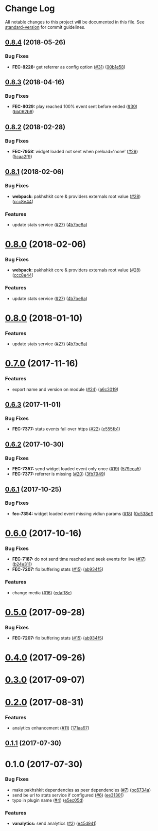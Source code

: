 # Change Log

All notable changes to this project will be documented in this file. See [standard-version](https://github.com/conventional-changelog/standard-version) for commit guidelines.

<a name="0.8.4"></a>
## [0.8.4](https://github.com/vidiun/pakhshkit-js-vanalytics/compare/v0.8.3...v0.8.4) (2018-05-26)


### Bug Fixes

* **FEC-8228:** get referrer as config option ([#31](https://github.com/vidiun/pakhshkit-js-vanalytics/issues/31)) ([00b1e58](https://github.com/vidiun/pakhshkit-js-vanalytics/commit/00b1e58))



<a name="0.8.3"></a>
## [0.8.3](https://github.com/vidiun/pakhshkit-js-vanalytics/compare/v0.8.2...v0.8.3) (2018-04-16)


### Bug Fixes

* **FEC-8029:** play reached 100% event sent before ended ([#30](https://github.com/vidiun/pakhshkit-js-vanalytics/issues/30)) ([bb062b9](https://github.com/vidiun/pakhshkit-js-vanalytics/commit/bb062b9))



<a name="0.8.2"></a>
## [0.8.2](https://github.com/vidiun/pakhshkit-js-vanalytics/compare/v0.8.1...v0.8.2) (2018-02-28)


### Bug Fixes

* **FEC-7958:** widget loaded not sent when preload='none' ([#29](https://github.com/vidiun/pakhshkit-js-vanalytics/issues/29)) ([5caa2f9](https://github.com/vidiun/pakhshkit-js-vanalytics/commit/5caa2f9))



<a name="0.8.1"></a>
## [0.8.1](https://github.com/vidiun/pakhshkit-js-vanalytics/compare/v0.7.0...v0.8.1) (2018-02-06)


### Bug Fixes

* **webpack:** pakhshkit core & providers externals root value ([#28](https://github.com/vidiun/pakhshkit-js-vanalytics/issues/28)) ([ccc8e44](https://github.com/vidiun/pakhshkit-js-vanalytics/commit/ccc8e44))


### Features

* update stats service ([#27](https://github.com/vidiun/pakhshkit-js-vanalytics/issues/27)) ([4b7be6a](https://github.com/vidiun/pakhshkit-js-vanalytics/commit/4b7be6a))



<a name="0.8.0"></a>
# [0.8.0](https://github.com/vidiun/pakhshkit-js-vanalytics/compare/v0.7.0...v0.8.0) (2018-02-06)


### Bug Fixes

* **webpack:** pakhshkit core & providers externals root value ([#28](https://github.com/vidiun/pakhshkit-js-vanalytics/issues/28)) ([ccc8e44](https://github.com/vidiun/pakhshkit-js-vanalytics/commit/ccc8e44))


### Features

* update stats service ([#27](https://github.com/vidiun/pakhshkit-js-vanalytics/issues/27)) ([4b7be6a](https://github.com/vidiun/pakhshkit-js-vanalytics/commit/4b7be6a))



<a name="0.8.0"></a>
# [0.8.0](https://github.com/vidiun/pakhshkit-js-vanalytics/compare/v0.7.0...v0.8.0) (2018-01-10)


### Features

* update stats service ([#27](https://github.com/vidiun/pakhshkit-js-vanalytics/issues/27)) ([4b7be6a](https://github.com/vidiun/pakhshkit-js-vanalytics/commit/4b7be6a))



<a name="0.7.0"></a>
# [0.7.0](https://github.com/vidiun/pakhshkit-js-vanalytics/compare/v0.6.3...v0.7.0) (2017-11-16)


### Features

* export name and version on module ([#24](https://github.com/vidiun/pakhshkit-js-vanalytics/issues/24)) ([a6c3019](https://github.com/vidiun/pakhshkit-js-vanalytics/commit/a6c3019))



<a name="0.6.3"></a>
## [0.6.3](https://github.com/vidiun/pakhshkit-js-vanalytics/compare/v0.6.2...v0.6.3) (2017-11-01)


### Bug Fixes

* **FEC-7377:** stats events fail over https ([#22](https://github.com/vidiun/pakhshkit-js-vanalytics/issues/22)) ([e555fb1](https://github.com/vidiun/pakhshkit-js-vanalytics/commit/e555fb1))



<a name="0.6.2"></a>
## [0.6.2](https://github.com/vidiun/pakhshkit-js-vanalytics/compare/v0.6.1...v0.6.2) (2017-10-30)


### Bug Fixes

* **FEC-7357:** send widget loaded event only once ([#19](https://github.com/vidiun/pakhshkit-js-vanalytics/issues/19)) ([579cca5](https://github.com/vidiun/pakhshkit-js-vanalytics/commit/579cca5))
* **FEC-7377:** referrer is missing ([#20](https://github.com/vidiun/pakhshkit-js-vanalytics/issues/20)) ([3fb7949](https://github.com/vidiun/pakhshkit-js-vanalytics/commit/3fb7949))



<a name="0.6.1"></a>
## [0.6.1](https://github.com/vidiun/pakhshkit-js-vanalytics/compare/v0.6.0...v0.6.1) (2017-10-25)


### Bug Fixes

* **fec-7354:** widget loaded event missing vidiun params ([#18](https://github.com/vidiun/pakhshkit-js-vanalytics/issues/18)) ([0c538ef](https://github.com/vidiun/pakhshkit-js-vanalytics/commit/0c538ef))



<a name="0.6.0"></a>
# [0.6.0](https://github.com/vidiun/pakhshkit-js-vanalytics/compare/v0.3.0...v0.6.0) (2017-10-16)


### Bug Fixes

* **FEC-7187:** do not send time reached and seek events for live ([#17](https://github.com/vidiun/pakhshkit-js-vanalytics/issues/17)) ([b24e311](https://github.com/vidiun/pakhshkit-js-vanalytics/commit/b24e311))
* **FEC-7207:** fix buffering stats ([#15](https://github.com/vidiun/pakhshkit-js-vanalytics/issues/15)) ([ab934f5](https://github.com/vidiun/pakhshkit-js-vanalytics/commit/ab934f5))


### Features

* change media ([#16](https://github.com/vidiun/pakhshkit-js-vanalytics/issues/16)) ([edaff8e](https://github.com/vidiun/pakhshkit-js-vanalytics/commit/edaff8e))



<a name="0.5.0"></a>
# [0.5.0](https://github.com/vidiun/pakhshkit-js-vanalytics/compare/v0.1.1...v0.5.0) (2017-09-28)


### Bug Fixes

* **FEC-7207:** fix buffering stats ([#15](https://github.com/vidiun/pakhshkit-js-vanalytics/issues/15)) ([ab934f5](https://github.com/vidiun/pakhshkit-js-vanalytics/commit/ab934f5))


<a name="0.4.0"></a>
# [0.4.0](https://github.com/vidiun/pakhshkit-js-vanalytics/compare/v0.1.1...v0.4.0) (2017-09-26)



<a name="0.3.0"></a>
# [0.3.0](https://github.com/vidiun/pakhshkit-js-vanalytics/compare/v0.1.1...v0.3.0) (2017-09-07)



<a name="0.2.0"></a>
# [0.2.0](https://github.com/vidiun/pakhshkit-js-vanalytics/compare/v0.1.1...v0.2.0) (2017-08-31)


### Features

* analytics enhancement ([#11](https://github.com/vidiun/pakhshkit-js-vanalytics/issues/11)) ([171aa97](https://github.com/vidiun/pakhshkit-js-vanalytics/commit/171aa97))



<a name="0.1.1"></a>
## [0.1.1](https://github.com/vidiun/pakhshkit-js-vanalytics/compare/v0.1.0...v0.1.1) (2017-07-30)



<a name="0.1.0"></a>
# 0.1.0 (2017-07-30)


### Bug Fixes

* make pakhshkit dependencies as peer dependencies ([#7](https://github.com/vidiun/pakhshkit-js-vanalytics/issues/7)) ([bc6734a](https://github.com/vidiun/pakhshkit-js-vanalytics/commit/bc6734a))
* send be url to stats service if configured ([#6](https://github.com/vidiun/pakhshkit-js-vanalytics/issues/6)) ([ee31301](https://github.com/vidiun/pakhshkit-js-vanalytics/commit/ee31301))
* typo in plugin name  ([#4](https://github.com/vidiun/pakhshkit-js-vanalytics/issues/4)) ([e5ec05d](https://github.com/vidiun/pakhshkit-js-vanalytics/commit/e5ec05d))


### Features

* **vanalytics:** send analytics ([#2](https://github.com/vidiun/pakhshkit-js-vanalytics/issues/2)) ([e45d941](https://github.com/vidiun/pakhshkit-js-vanalytics/commit/e45d941))
